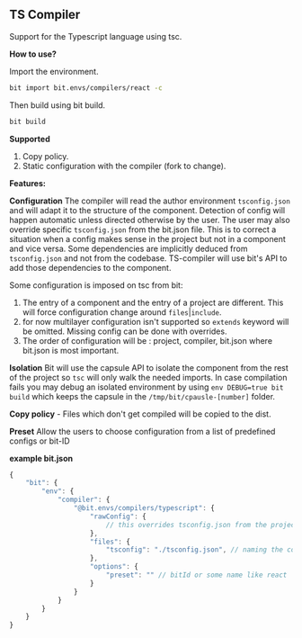 TS Compiler
--------------

Support for the Typescript language using tsc. 

**How to use?**

Import the environment.

```bash
bit import bit.envs/compilers/react -c
```

Then build using bit build.

```bash
bit build
```

**Supported**

1. Copy policy.
2. Static configuration with the compiler (fork to change).

**Features:**

**Configuration** The compiler will read the author environment `tsconfig.json` and will adapt it to the structure of the component. Detection of config will happen automatic unless directed otherwise by the user. The user may also override specific `tsconfig.json` from the bit.json file. This is to correct a situation when a 
config makes sense in the project but not in a component and vice versa. Some dependencies are implicitly deduced from `tsconfig.json` and not from the codebase. 
TS-compiler will use bit's API to add those dependencies to the component.

Some configuration is imposed on tsc from bit: 

1. The entry of a component and the entry of a project are different. This will force configuration change around `files`|`include`.
2. for now multilayer configuration isn't supported so `extends` keyword will be omitted. Missing config can be done with overrides. 
3. The order of configuration will be : project, compiler, bit.json where bit.json is most important.

**Isolation** Bit will use the capsule API to isolate the component from the rest of the project so `tsc` will only walk the needed imports. In case compilation fails you may debug an isolated environment by using `env DEBUG=true bit build` which keeps the capsule in the `/tmp/bit/cpausle-[number]` folder.

**Copy policy** - Files which don't get compiled will be copied to the dist.

**Preset** Allow the users to choose configuration from a list of predefined configs or bit-ID

**example bit.json**
```javascript
{
    "bit": {
        "env": {
            "compiler": {
                "@bit.envs/compilers/typescript": {
                    "rawConfig": {
                        // this overrides tsconfig.json from the project/compiler.
                    },
                    "files": {
                        "tsconfig": "./tsconfig.json", // naming the configuration file.
                    },
                    "options": {
                        "preset": "" // bitId or some name like react
                    }
                }
            }
        }
    }
}
```





